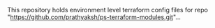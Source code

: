 This repository holds environment level terraform config files for repo "https://github.com/prathyaksh/ps-terraform-modules.git"...